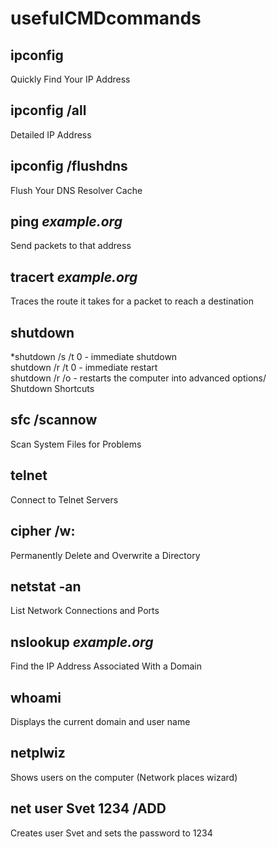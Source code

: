# usefulCMDcommands

## ipconfig
Quickly Find Your IP Address

## ipconfig /all
Detailed IP Address

## ipconfig /flushdns
Flush Your DNS Resolver Cache

## ping *example.org*
Send packets to that address

## tracert *example.org*
Traces the route it takes for a packet to reach a destination

## shutdown
*shutdown /s /t 0 - immediate shutdown<br>
shutdown /r /t 0 - immediate restart<br>
shutdown /r /o - restarts the computer into advanced options/<br>
Shutdown Shortcuts

## sfc /scannow
Scan System Files for Problems

## telnet
Connect to Telnet Servers

## cipher /w:
Permanently Delete and Overwrite a Directory

## netstat -an
List Network Connections and Ports

## nslookup *example.org*
Find the IP Address Associated With a Domain

## whoami
Displays the current domain and user name

## netplwiz
Shows users on the computer (Network places wizard)

## net user Svet 1234 /ADD
Creates user Svet and sets the password to 1234
